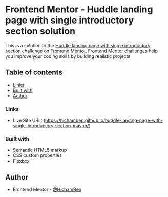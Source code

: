 # Frontend Mentor - Huddle landing page with single introductory section solution

This is a solution to the [Huddle landing page with single introductory section challenge on Frontend Mentor](https://www.frontendmentor.io/challenges/huddle-landing-page-with-a-single-introductory-section-B_2Wvxgi0). Frontend Mentor challenges help you improve your coding skills by building realistic projects. 

## Table of contents

  - [Links](#links)
  - [Built with](#built-with)
  - [Author](#author)

### Links

- Live Site URL: (https://hichamben.github.io/huddle-landing-page-with-single-introductory-section-master/)

### Built with

- Semantic HTML5 markup
- CSS custom properties
- Flexbox

## Author

- Frontend Mentor - [@HichamBen](https://www.frontendmentor.io/profile/HichamBen)

